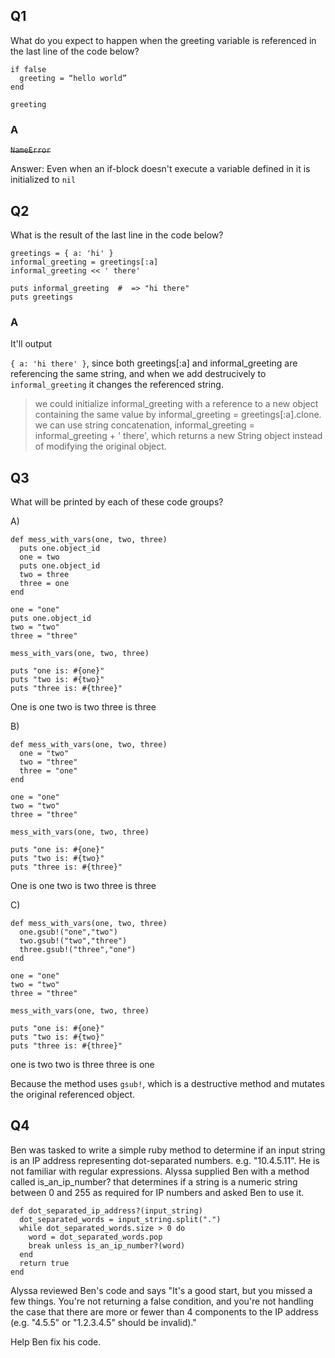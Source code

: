 ## Q1
What do you expect to happen when the greeting variable is referenced in the last line of the code below?

```
if false
  greeting = “hello world”
end

greeting
```

### A
~~`NameError`~~

Answer: Even when an if-block doesn't execute a variable defined in it is initialized to `nil`

## Q2

What is the result of the last line in the code below?

```
greetings = { a: 'hi' }
informal_greeting = greetings[:a]
informal_greeting << ' there'

puts informal_greeting  #  => "hi there"
puts greetings
```
### A

It'll output 

`{ a: 'hi there' }`, since both greetings[:a] and informal_greeting are referencing the same string, and when we add destrucively to `informal_greeting` it changes the referenced string.

>we could initialize informal_greeting with a reference to a new object containing the same value by informal_greeting = greetings[:a].clone.
we can use string concatenation, informal_greeting = informal_greeting + ' there', which returns a new String object instead of modifying the original object.

## Q3

What will be printed by each of these code groups?

A)

```
def mess_with_vars(one, two, three)
  puts one.object_id
  one = two
  puts one.object_id
  two = three
  three = one
end

one = "one"
puts one.object_id
two = "two"
three = "three"

mess_with_vars(one, two, three)

puts "one is: #{one}" 
puts "two is: #{two}"
puts "three is: #{three}"
```
One is one
two is two
three is three

B)

```
def mess_with_vars(one, two, three)
  one = "two"
  two = "three"
  three = "one"
end

one = "one"
two = "two"
three = "three"

mess_with_vars(one, two, three)

puts "one is: #{one}"
puts "two is: #{two}"
puts "three is: #{three}"
```
One is one
two is two
three is three

C)

```
def mess_with_vars(one, two, three)
  one.gsub!("one","two")
  two.gsub!("two","three")
  three.gsub!("three","one")
end

one = "one"
two = "two"
three = "three"

mess_with_vars(one, two, three)

puts "one is: #{one}"
puts "two is: #{two}"
puts "three is: #{three}"
```

one is two
two is three
three is one

Because the method uses `gsub!`, which is a destructive method and mutates the original referenced object.

## Q4

Ben was tasked to write a simple ruby method to determine if an input string is an IP address representing dot-separated numbers. e.g. "10.4.5.11". He is not familiar with regular expressions. Alyssa supplied Ben with a method called is_an_ip_number? that determines if a string is a numeric string between 0 and 255 as required for IP numbers and asked Ben to use it.

```
def dot_separated_ip_address?(input_string)
  dot_separated_words = input_string.split(".")
  while dot_separated_words.size > 0 do
    word = dot_separated_words.pop
    break unless is_an_ip_number?(word)
  end
  return true
end
```

Alyssa reviewed Ben's code and says "It's a good start, but you missed a few things. You're not returning a false condition, and you're not handling the case that there are more or fewer than 4 components to the IP address (e.g. "4.5.5" or "1.2.3.4.5" should be invalid)."

Help Ben fix his code.

